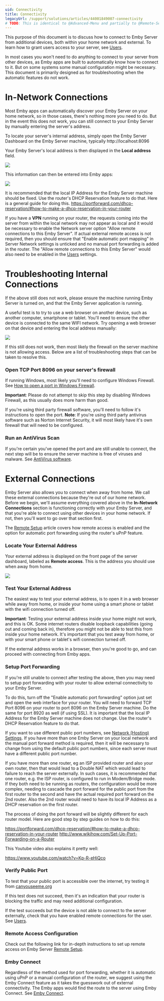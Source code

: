 ```yaml
---
uid: Connectivity
title: Connectivity
legacyUrl: /support/solutions/articles/44001849007-connectivity
# TODO: This is identical to @Advanced-Menu and partially to @Remote-Setup
---
```


This purpose of this document is to discuss how to connect to Emby Server from additional devices, both within your home network and external. To learn how to grant users access to your server, see [Users](Users.md).

In most cases you won't need to do anything to connect to your server from other devices, as Emby apps are built to automatically know how to connect to it. But on some systems some manual configuration might be necessary. This document is primarily designed as for troubleshooting when the automatic features do not work.

# In-Network Connections

Most Emby apps can automatically discover your Emby Server on your home network, so in those cases, there's nothing more you need to do. But in the event this does not work, you can still connect to your Emby Server by manually entering the server's address.

To locate your server's internal address, simply open the Emby Server Dashboard on the Emby Server machine, typically http://localhost:8096

Your Emby Server's local address is then displayed in the **Local address** field.

![](images/server/connectivity2.jpg)

This information can then be entered into Emby apps:

![](images/server/connectivity3.png)

It is recommended that the local IP Address for the Emby Server machine should be fixed. Use the router's DHCP Reservation feature to do that.
Here is a general guide for doing this. 
https://portforward.com/dhcp-reservation/#how-to-make-a-dhcp-reservation-in-your-router

If you have a **VPN** running on your router, the requests coming into the server from within the local network may not appear as local and it would be necessary to enable the Network server option "Allow remote connections to this Emby Server". If actual external remote access is not required, then you should ensure that "Enable automatic port mapping" in Server Network settings is unticked and no manual port forwarding is added in the router. The "Allow remote connections to this Emby Server" would also need to be enabled in the [Users](Users.md) settings.

# Troubleshooting Internal Connections

If the above still does not work, please ensure the machine running Emby Server is turned on, and that the Emby Server application is running.

A useful test is to try to use a web browser on another device, such as another computer, smartphone or tablet. You'll need to ensure the other device is connected to the same WIFI network. Try opening a web browser on that device and entering the local address manually:

![](images/server/connectivity4.png)

If this still does not work, then most likely the firewall on the server machine is not allowing access. Below are a list of troubleshooting steps that can be taken to resolve this.

### Open TCP Port 8096 on your server's firewall

If running Windows, most likely you'll need to configure Windows Firewall. See [How to open a port in Windows Firewall](http://wiki.mcneel.com/zoo/window7firewall). 

**Important**: Please do not attempt to skip this step by disabling Windows Firewall, as this usually does more harm than good.

If you're using third party firewall software, you'll need to follow it's instructions to open the port. **Note**: If you're using third party antivirus software such as Norton Internet Security, it will most likely have it's own firewall that will need to be configured.

### Run an AntiVirus Scan

If you're certain you've opened the port and are still unable to connect, the next step will be to ensure the server machine is free of viruses and malware. See [AntiVirus software](https://en.wikipedia.org/wiki/Antivirus_software).

# External Connections

Emby Server also allows you to connect when away from home. We call these external connections because they're out of our home network. Before we begin, we'll assume everything covered above in the **In-Network Connections** section is functioning correctly with your Emby Server, and that you're able to connect using other devices in your home network. If not, then you'll want to go over that section first.

The [Remote Setup](Remote-Setup.md) article covers how remote access is enabled and the option for automatic port forwarding using the router's uPnP feature.

### Locate Your External Address

Your external address is displayed on the front page of the server dashboard, labeled as **Remote access**. This is the address you should use when away from home.

![](images/server/connectivity2.jpg)

### Test Your External Address

The easiest way to test your external address, is to open it in a web browser while away from home, or inside your home using a smart phone or tablet with the wifi connection turned off.

**Important**: Testing your external address inside your home might not work, and this is OK. Some internet routers disable loopback capabilities (going out and coming back in), therefore you might not be able to test this from inside your home network. It's important that you test away from home, or with your smart phone or tablet's wifi connection turned off.

If the external address works in a browser, then you're good to go, and can proceed with connecting from Emby apps.

### Setup Port Forwarding

If you're still unable to connect after testing the above, then you may need to setup port forwarding with your router to allow external connectivity to your Emby Server.

To do this, turn off the "Enable automatic port forwarding" option just set and open the web interface for your router. You will need to forward TCP Port 8096 on your router to port 8096 on the Emby Server machine. Do the same for port 8920 as well (if using SSL). It is important that the local IP Address for the Emby Server machine does not change. Use the router's DHCP Reservation feature to do that.

If you want to use different public port numbers, see [Network (Hosting) Settings](Hosting-Settings.md).  If you have more than one Emby Server on your local network and the manual port forward method is required, then it will be necessary to change from using the default public port numbers, since each server must have a different public port number.

If you have more than one router, eg an ISP provided router and also your own router, then that would lead to a Double NAT which would lead to failure to reach the server externally.  In such cases, it is recommended that one router, e.g. the ISP router, is configured to run in Modem/Bridge mode.  If they both need to be running as routers, the configuration would be more complex, needing to cascade the port forward for the public port from the first router to the second and have the actual required port forward on the 2nd router.  Also the 2nd router would need to have its local IP Address as a DHCP reservation on the first router.

The process of doing the port forward will be slightly different for each router model.  Here are good step by step guides on how to do this:

https://portforward.com/dhcp-reservation/#how-to-make-a-dhcp-reservation-in-your-router
http://www.wikihow.com/Set-Up-Port-Forwarding-on-a-Router

This Youtube video also explains it pretty well:

https://www.youtube.com/watch?v=Kp-R-eHiQco

### Verify Public Port

To test that your public port is accessible over the internet, try testing it from [canyouseeme.org](http://www.canyouseeme.org/)

If this test does not succeed, then it's an indication that your router is blocking the traffic and may need additional configuration.

If the test succeeds but the device is not able to connect to the server externally, check that you have enabled remote connections for the user. See [Users](Users.md).

### Remote Access Configuration
Check out the following link for in-depth instructions to set up remote access on Emby Server [Remote Setup](Remote-Setup.md).

### Emby Connect

Regardless of the method used for port forwarding, whether it is automatic using uPnP or a manual configuration of the router, we suggest using the Emby Connect feature as it takes the guesswork out of external connectivity. The Emby apps would find the route to the server using Emby Connect.  See [Emby Connect](Emby-Connect.md).